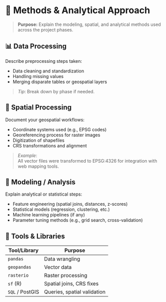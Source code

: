 # 🧠 Methods & Analytical Approach

> **Purpose:** Explain the modeling, spatial, and analytical methods used across the project phases.

## 📊 Data Processing
Describe preprocessing steps taken:
- Data cleaning and standardization
- Handling missing values
- Merging disparate tables or geospatial layers

> _Tip_: Break down by phase if needed.

## 🧭 Spatial Processing
Document your geospatial workflows:
- Coordinate systems used (e.g., EPSG codes)
- Georeferencing process for raster images
- Digitization of shapefiles
- CRS transformations and alignment

> _Example_:  
> All vector files were transformed to EPSG:4326 for integration with web mapping tools.

## 🧮 Modeling / Analysis
Explain analytical or statistical steps:
- Feature engineering (spatial joins, distances, z-scores)
- Statistical models (regression, clustering, etc.)
- Machine learning pipelines (if any)
- Parameter tuning methods (e.g., grid search, cross-validation)

## 🧰 Tools & Libraries

| Tool/Library | Purpose |
|--------------|---------|
| `pandas`     | Data wrangling |
| `geopandas`  | Vector data |
| `rasterio`   | Raster processing |
| `sf` (R)     | Spatial joins, CRS fixes |
| `SQL` / PostGIS | Queries, spatial validation |
